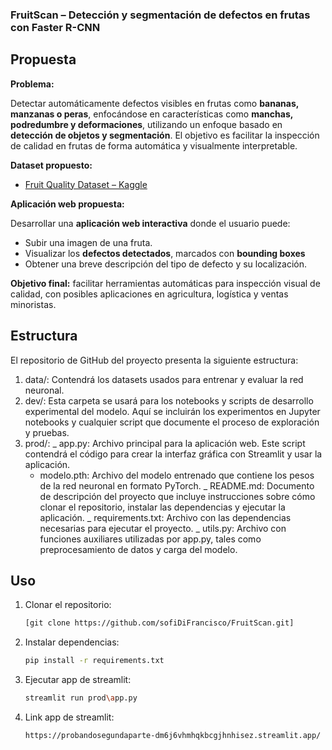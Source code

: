 ### FruitScan – Detección y segmentación de defectos en frutas con Faster R-CNN

## Propuesta
**Problema:**

Detectar automáticamente defectos visibles en frutas como **bananas, manzanas o peras**, enfocándose en características como **manchas, podredumbre y deformaciones**, utilizando un enfoque basado en **detección de objetos y segmentación**. El objetivo es facilitar la inspección de calidad en frutas de forma automática y visualmente interpretable.

**Dataset propuesto:**

* [Fruit Quality Dataset – Kaggle](https://www.kaggle.com/datasets/sriramr/fruits-fresh-and-rotten-for-classification)


**Aplicación web propuesta:**

Desarrollar una **aplicación web interactiva** donde el usuario puede:

* Subir una imagen de una fruta.
* Visualizar los **defectos detectados**, marcados con **bounding boxes**
* Obtener una breve descripción del tipo de defecto y su localización.

**Objetivo final:** facilitar herramientas automáticas para inspección visual de calidad, con posibles aplicaciones en agricultura, logística y ventas minoristas.



## Estructura
El repositorio de GitHub del proyecto presenta la siguiente estructura:
1. data/: Contendrá los datasets usados para entrenar y evaluar la red neuronal.
2. dev/: Esta carpeta se usará para los notebooks y scripts de desarrollo experimental del modelo. Aquí se incluirán los experimentos en Jupyter notebooks y cualquier script que documente el proceso de exploración y pruebas.
3. prod/:
      _ app.py: Archivo principal para la aplicación web. Este script contendrá el código para crear la interfaz gráfica con Streamlit y usar la aplicación.
      - modelo.pth: Archivo del modelo entrenado que contiene los pesos de la red neuronal en formato PyTorch.
      _ README.md: Documento de descripción del proyecto que incluye instrucciones sobre cómo clonar el repositorio, instalar las dependencias y ejecutar la aplicación.
      _ requirements.txt: Archivo con las dependencias necesarias para ejecutar el proyecto.
      _ utils.py: Archivo con funciones auxiliares utilizadas por app.py, tales como preprocesamiento de datos y carga del modelo.



## Uso
1. Clonar el repositorio:
   ```bash
   [git clone https://github.com/sofiDiFrancisco/FruitScan.git]
   ```
2. Instalar dependencias:
   ```bash
   pip install -r requirements.txt
   ```
3. Ejecutar app de streamlit:
   ```bash
   streamlit run prod\app.py
   ```
4. Link app de streamlit:
    ```bash
   https://probandosegundaparte-dm6j6vhmhqkbcgjhnhisez.streamlit.app/
   ```
